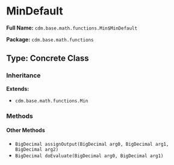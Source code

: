 # MinDefault

**Full Name:** `cdm.base.math.functions.Min$MinDefault`

**Package:** `cdm.base.math.functions`

## Type: Concrete Class

### Inheritance

**Extends:**
- `cdm.base.math.functions.Min`

### Methods

#### Other Methods

- `BigDecimal assignOutput(BigDecimal arg0, BigDecimal arg1, BigDecimal arg2)`
- `BigDecimal doEvaluate(BigDecimal arg0, BigDecimal arg1)`

